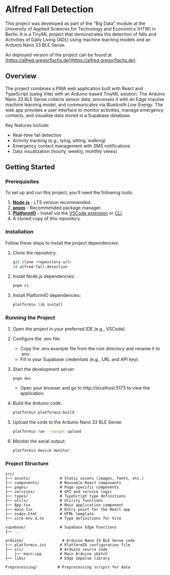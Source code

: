 # Alfred Fall Detection

This project was developed as part of the "Big Data" module at the University of Applied Sciences for Technology and Economics (HTW) in Berlin. It is a TinyML project that demonstrates the detection of falls and Activities of Daily Living (ADL) using machine learning models and an Arduino Nano 33 BLE Sense.

An deployed version of the project can be found at [https://alfred.gregorflachs.de](https://alfred.gregorflachs.de).

## Overview

The project combines a PWA web application built with React and TypeScript (using Vite) with an Arduino-based TinyML solution. The Arduino Nano 33 BLE Sense collects sensor data, processes it with an Edge Impulse machine learning model, and communicates via Bluetooth Low Energy. The web app provides a user interface to monitor activities, manage emergency contacts, and visualize data stored in a Supabase database.

Key features include:

* Real-time fall detection
* Activity tracking (e.g., lying, sitting, walking)
* Emergency contact management with SMS notifications
* Data visualization (hourly, weekly, monthly views)

## Getting Started

### Prerequisites

To set up and run this project, you'll need the following tools:

1. **[Node.js](https://nodejs.org/en/download/)** - LTS version recommended.
2. **[pnpm](https://pnpm.io/installation)** - Recommended package manager.
3. **[PlatformIO](https://platformio.org/)** - Install via the [VSCode extension](https://marketplace.visualstudio.com/items?itemName=platformio.platformio-ide) or [CLI](https://docs.platformio.org/en/latest/core/installation.html).
4. A cloned copy of this repository.

### Installation

Follow these steps to install the project dependencies:

1. Clone the repository:
    ```bash
    git clone <repository-url>
    cd alfred-fall-detection
    ```

2. Install Node.js dependencies:
    ```bash
    pnpm ci
    ```

3. Install PlatformIO dependencies:

    ```bash
    platformio lib install
    ```

### Running the Project

1. Open the project in your preferred IDE (e.g., VSCode).
2. Configure the .env file:

    * Copy the .env.example file from the root directory and rename it to .env.
    * Fill in your Supabase credentials (e.g., URL and API key).

3. Start the development server:

    ```bash
    pnpm dev
    ```

    + Open your browser and go to http://localhost:5173 to view the application.

4. Build the Arduino code:

    ```bash
    platformio platformio:build 
    ```

5. Upload the code to the Arduino Nano 33 BLE Sense:

    ```bash
    platformio run --target upload
    ```
6. Monitor the serial output:

    ```bash
    platformio device monitor
    ```

### Project Structure

```plaintext
src/
├── assets/             # Static assets (images, fonts, etc.)
├── components/         # Reusable React components
├── pages/              # Page-specific components
├── services/           # API and service logic
├── types/              # TypeScript type definitions
├── utils/              # Utility functions
├── App.tsx             # Main application component
├── main.tsx            # Entry point for the React app
├── index.html          # HTML template
├── vite-env.d.ts       # Type definitions for Vite

supabase/               # Supabase Edge Functions
├── ...

arduino/                 # Arduino Nano 33 BLE Sense code
├── platformio.ini      # PlatformIO configuration file
├── src/                # Arduino source code
│   ├── main.cpp        # Main Arduino sketch
├── libs/               # Edge Impulse library

Preprocessing/         # Preprocessing scripts for data
```